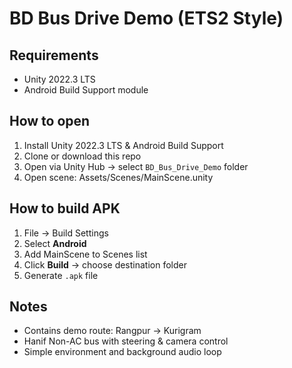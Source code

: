 # BD Bus Drive Demo (ETS2 Style)

## Requirements
- Unity 2022.3 LTS
- Android Build Support module

## How to open
1. Install Unity 2022.3 LTS & Android Build Support
2. Clone or download this repo
3. Open via Unity Hub → select `BD_Bus_Drive_Demo` folder
4. Open scene: Assets/Scenes/MainScene.unity

## How to build APK
1. File → Build Settings
2. Select **Android**
3. Add MainScene to Scenes list
4. Click **Build** → choose destination folder
5. Generate `.apk` file

## Notes
- Contains demo route: Rangpur → Kurigram
- Hanif Non-AC bus with steering & camera control
- Simple environment and background audio loop
